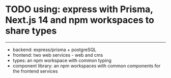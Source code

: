 # TODO using: express with Prisma, Next.js 14 and npm workspaces to share types

---

- backend: express/prisma + postgreSQL
- frontend: two web services - web and cms
- types: an npm workspace with common typing
- component library: an npm workspaces with common components for the frontend services

